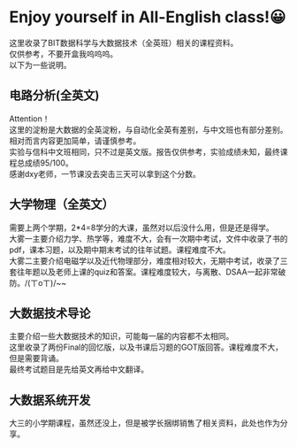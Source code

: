 # Enjoy yourself in All-English class!😀  

这里收录了BIT数据科学与大数据技术（全英班）相关的课程资料。  
仅供参考，不要开盒我呜呜呜。  
以下为一些说明。  

## 电路分析(全英文)
Attention！  
这里的淀粉是大数据的全英淀粉，与自动化全英有差别，与中文班也有部分差别。相对而言内容更加简单，请谨慎参考。  
实验与信科中文班相同，只不过是英文版。报告仅供参考，实验成绩未知，最终课程总成绩95/100。  
感谢dxy老师，一节课没去突击三天可以拿到这个分数。  

## 大学物理（全英文）
需要上两个学期，2*4=8学分的大课，虽然对以后没什么用，但是还是得学。  
大雾一主要介绍力学、热学等，难度不大，会有一次期中考试，文件中收录了书的pdf，课本习题，以及期中期末考试的往年试题。课程难度不大。  
大雾二主要介绍电磁学以及近代物理部分，难度相对较大，无期中考试，收录了三套往年题以及老师上课的quiz和答案。课程难度较大，与离散、DSAA一起非常破防。/(ㄒoㄒ)/~~    

## 大数据技术导论
主要介绍一些大数据技术的知识，可能每一届的内容都不太相同。  
这里收录了两份Final的回忆版，以及书课后习题的GOT版回答。课程难度不大，但是需要背诵。  
最终考试题目是先给英文再给中文翻译。  

## 大数据系统开发
大三的小学期课程，虽然还没上，但是被学长捆绑销售了相关资料，此处也作为分享。  
